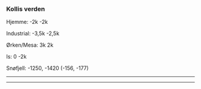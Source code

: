 
### Kollis verden

Hjemme: -2k -2k

Industrial: -3,5k -2,5k

Ørken/Mesa: 3k 2k

Is: 0 -2k

Snøfjell: -1250, -1420  (-156, -177)


---


---

